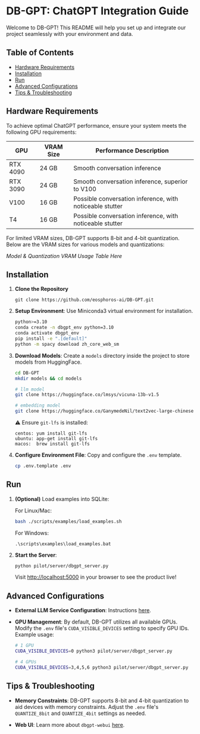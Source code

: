 # DB-GPT: ChatGPT Integration Guide
Welcome to DB-GPT! This README will help you set up and integrate our project seamlessly with your environment and data.

## Table of Contents
- [Hardware Requirements](#hardware-requirements)
- [Installation](#installation)
- [Run](#run)
- [Advanced Configurations](#advanced-configurations)
- [Tips & Troubleshooting](#tips--troubleshooting)

## Hardware Requirements
To achieve optimal ChatGPT performance, ensure your system meets the following GPU requirements:

| GPU       | VRAM Size | Performance Description                                        |
|-----------|-----------|---------------------------------------------------------------|
| RTX 4090  | 24 GB     | Smooth conversation inference                                 |
| RTX 3090  | 24 GB     | Smooth conversation inference, superior to V100                |
| V100      | 16 GB     | Possible conversation inference, with noticeable stutter      |
| T4        | 16 GB     | Possible conversation inference, with noticeable stutter      |

For limited VRAM sizes, DB-GPT supports 8-bit and 4-bit quantization. Below are the VRAM sizes for various models and quantizations:

_Model & Quantization VRAM Usage Table Here_

## Installation

1. **Clone the Repository**

   ```
   git clone https://github.com/eosphoros-ai/DB-GPT.git
   ```

2. **Setup Environment**: Use Miniconda3 virtual environment for installation.
   ```bash
   python>=3.10
   conda create -n dbgpt_env python=3.10
   conda activate dbgpt_env
   pip install -e ".[default]"
   python -m spacy download zh_core_web_sm
   ```

3. **Download Models**: Create a `models` directory inside the project to store models from HuggingFace.
   ```bash
   cd DB-GPT
   mkdir models && cd models

   # llm model
   git clone https://huggingface.co/lmsys/vicuna-13b-v1.5

   # embedding model
   git clone https://huggingface.co/GanymedeNil/text2vec-large-chinese
   ```

   ⚠️ Ensure `git-lfs` is installed:
   ```
   centos: yum install git-lfs
   ubuntu: app-get install git-lfs
   macos:  brew install git-lfs
   ```

4. **Configure Environment File**: Copy and configure the `.env` template.
   ```bash
   cp .env.template .env
   ```

## Run

1. **(Optional)** Load examples into SQLite:

   For Linux/Mac:
   ```bash
   bash ./scripts/examples/load_examples.sh
   ```
   For Windows:
   ```
   .\scripts\examples\load_examples.bat
   ```

2. **Start the Server**:
   ```bash
   python pilot/server/dbgpt_server.py
   ```
   Visit [http://localhost:5000](http://localhost:5000) in your browser to see the product live!

## Advanced Configurations

- **External LLM Service Configuration**: Instructions [here](https://db-gpt.readthedocs.io/en/latest/getting_started/faq/llm/llm_faq.html).

- **GPU Management**: By default, DB-GPT utilizes all available GPUs. Modify the `.env` file's `CUDA_VISIBLE_DEVICES` setting to specify GPU IDs. Example usage:
  ```bash
  # 1 GPU
  CUDA_VISIBLE_DEVICES=0 python3 pilot/server/dbgpt_server.py

  # 4 GPUs
  CUDA_VISIBLE_DEVICES=3,4,5,6 python3 pilot/server/dbgpt_server.py
  ```

## Tips & Troubleshooting

- **Memory Constraints**: DB-GPT supports 8-bit and 4-bit quantization to aid devices with memory constraints. Adjust the `.env` file's `QUANTIZE_8bit` and `QUANTIZE_4bit` settings as needed.

- **Web UI**: Learn more about `dbgpt-webui` [here](https://github.com/csunny/DB-GPT/tree/new-page-framework/datacenter).
